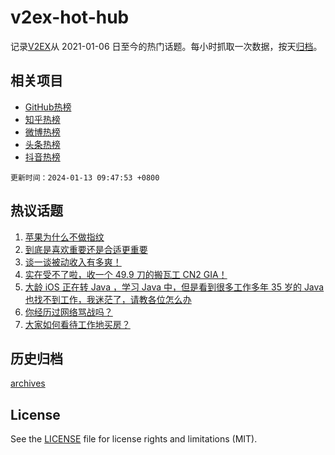 # v2ex-hot-hub

 记录[V2EX](https://www.v2ex.com/)从 2021-01-06 日至今的热门话题。每小时抓取一次数据，按天[归档](archives)。
 
 ## 相关项目

- [GitHub热榜](https://github.com/lonnyzhang423/github-hot-hub)
- [知乎热榜](https://github.com/lonnyzhang423/zhihu-hot-hub)
- [微博热榜](https://github.com/lonnyzhang423/weibo-hot-hub)
- [头条热榜](https://github.com/lonnyzhang423/toutiao-hot-hub)
- [抖音热榜](https://github.com/lonnyzhang423/douyin-hot-hub)


 `更新时间：2024-01-13 09:47:53 +0800`

## 热议话题

1. [苹果为什么不做指纹](https://www.v2ex.com/t/1008120)
1. [到底是喜欢重要还是合适更重要](https://www.v2ex.com/t/1008036)
1. [谈一谈被动收入有多爽！](https://www.v2ex.com/t/1008030)
1. [实在受不了啦，收一个 49.9 刀的搬瓦工 CN2 GIA！](https://www.v2ex.com/t/1008025)
1. [大龄 iOS 正在转 Java ，学习 Java 中，但是看到很多工作多年 35 岁的 Java 也找不到工作，我迷茫了，请教各位怎么办](https://www.v2ex.com/t/1008022)
1. [你经历过网络骂战吗？](https://www.v2ex.com/t/1008082)
1. [大家如何看待工作地买房？](https://www.v2ex.com/t/1008099)

## 历史归档

[archives](archives)

## License

See the [LICENSE](LICENSE) file for license rights and limitations (MIT).

